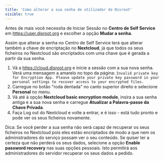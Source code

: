 ```yaml
---
title: 'Como alterar a sua senha de utilizador do Disroot'
visible: true
---
```


Antes de mais você necessita de Iniciar Sessão no **Centro de Self Service** em https://user.disroot.org e escolher a opção **Mudar a senha**.

Assim que alterar a senha no Centro de Self Service terá que alterar também a chave de encriptação no **Nextcloud**, já que todos os seus ficheiros no Nextcloud são encriptados com uma chave que é gerada a partir da sua senha.
1. Vá a https://cloud.disroot.org e inicie a sessão com a sua nova senha.
Verá uma mensagem a amarelo no topo da página:
`Invalid private key for Encryption App. Please update your private key password in your personal settings to recover access to your encrypted files.`
2. Carregue no botão "roda dentada" no canto superior direito e selecione **Personal** no menu.
3. Vá até à opção **Nextcloud basic encryption module**, insira a sua senha antiga e a sua nova senha e carregue **Atualizar a Palavra-passe da Chave Privada**.
4. Faça Log out do Nextcloud e volte a entrar, e é isso - está tudo pronto e pode ver os seus ficheiros novamente.

Dica: Se você perder a sua senha não será capaz de recuperar os seus ficheiros no Nextcloud pois eles estão encriptados de modo a que nem os administradores do serviço possam ver o seu conteúdo. Se quiser ter a certeza que não perderá os seus dados, selecione a opção **Enable password recovery** nas suas opções pessoais. Isto permitirá aos administradores do servidor recuperar os seus dados a pedido.
